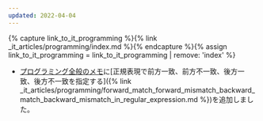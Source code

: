 ```yaml
---
updated: 2022-04-04
---
```

{% capture link_to_it_programming %}{% link _it_articles/programming/index.md %}{% endcapture %}{% assign link_to_it_programming = link_to_it_programming | remove: 'index' %}

- [プログラミング全般のメモ]({{link_to_it_programming}})に[正規表現で前方一致、前方不一致、後方一致、後方不一致を指定する]({% link _it_articles/programming/forward_match_forward_mismatch_backward_match_backward_mismatch_in_regular_expression.md %})を追加しました。